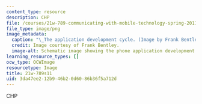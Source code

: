 ```yaml
---
content_type: resource
description: CHP
file: /courses/21w-789-communicating-with-mobile-technology-spring-2011/3da47ee212b946b20d6086b36f5a712d_21w-789s11.png
file_type: image/png
image_metadata:
  caption: "\_The application development cycle. (Image by Frank Bentley.)"
  credit: Image courtesy of Frank Bentley.
  image-alt: Schematic image showing the phone application development cycle.
learning_resource_types: []
ocw_type: OCWImage
resourcetype: Image
title: 21w-789s11
uid: 3da47ee2-12b9-46b2-0d60-86b36f5a712d
---
```

CHP


